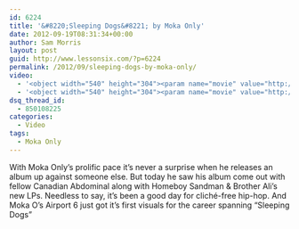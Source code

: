 ```yaml
---
id: 6224
title: '&#8220;Sleeping Dogs&#8221; by Moka Only'
date: 2012-09-19T08:31:34+00:00
author: Sam Morris
layout: post
guid: http://www.lessonsix.com/?p=6224
permalink: /2012/09/sleeping-dogs-by-moka-only/
video:
  - '<object width="540" height="304"><param name="movie" value="http://www.youtube.com/v/Lj-4s36nD20?version=3&amp;hl=en_GB"></param><param name="allowFullScreen" value="true"></param><param name="allowscriptaccess" value="always"></param><embed src="http://www.youtube.com/v/Lj-4s36nD20?version=3&amp;hl=en_GB" type="application/x-shockwave-flash" width="540" height="304" allowscriptaccess="always" allowfullscreen="true"></embed></object>'
  - '<object width="540" height="304"><param name="movie" value="http://www.youtube.com/v/Lj-4s36nD20?version=3&amp;hl=en_GB"></param><param name="allowFullScreen" value="true"></param><param name="allowscriptaccess" value="always"></param><embed src="http://www.youtube.com/v/Lj-4s36nD20?version=3&amp;hl=en_GB" type="application/x-shockwave-flash" width="540" height="304" allowscriptaccess="always" allowfullscreen="true"></embed></object>'
dsq_thread_id:
  - 850108225
categories:
  - Video
tags:
  - Moka Only
---
```

With Moka Only&#8217;s prolific pace it&#8217;s never a surprise when he releases an album up against someone else. But today he saw his album come out with fellow Canadian Abdominal along with Homeboy Sandman &#038; Brother Ali&#8217;s new LPs. Needless to say, it&#8217;s been a good day for cliché-free hip-hop. And Moka O&#8217;s Airport 6 just got it&#8217;s first visuals for the career spanning &#8220;Sleeping Dogs&#8221;